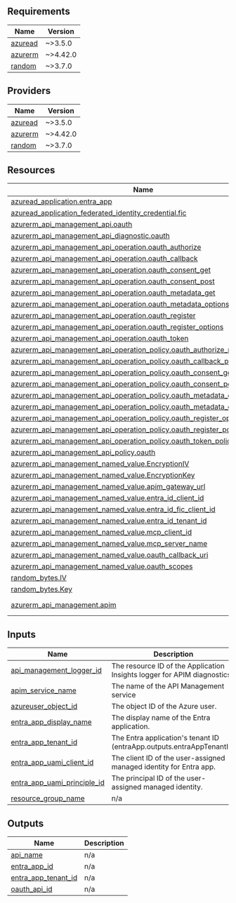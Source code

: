 <!-- BEGIN_TF_DOCS -->

## Requirements

| Name                                                               | Version  |
| ------------------------------------------------------------------ | -------- |
| <a name="requirement_azuread"></a> [azuread](#requirement_azuread) | ~>3.5.0  |
| <a name="requirement_azurerm"></a> [azurerm](#requirement_azurerm) | ~>4.42.0 |
| <a name="requirement_random"></a> [random](#requirement_random)    | ~>3.7.0  |

## Providers

| Name                                                         | Version  |
| ------------------------------------------------------------ | -------- |
| <a name="provider_azuread"></a> [azuread](#provider_azuread) | ~>3.5.0  |
| <a name="provider_azurerm"></a> [azurerm](#provider_azurerm) | ~>4.42.0 |
| <a name="provider_random"></a> [random](#provider_random)    | ~>3.7.0  |

## Resources

| Name                                                                                                                                                                                             | Type        |
| ------------------------------------------------------------------------------------------------------------------------------------------------------------------------------------------------ | ----------- |
| [azuread_application.entra_app](https://registry.terraform.io/providers/hashicorp/azuread/latest/docs/resources/application)                                                                     | resource    |
| [azuread_application_federated_identity_credential.fic](https://registry.terraform.io/providers/hashicorp/azuread/latest/docs/resources/application_federated_identity_credential)               | resource    |
| [azurerm_api_management_api.oauth](https://registry.terraform.io/providers/hashicorp/azurerm/latest/docs/resources/api_management_api)                                                           | resource    |
| [azurerm_api_management_api_diagnostic.oauth](https://registry.terraform.io/providers/hashicorp/azurerm/latest/docs/resources/api_management_api_diagnostic)                                     | resource    |
| [azurerm_api_management_api_operation.oauth_authorize](https://registry.terraform.io/providers/hashicorp/azurerm/latest/docs/resources/api_management_api_operation)                             | resource    |
| [azurerm_api_management_api_operation.oauth_callback](https://registry.terraform.io/providers/hashicorp/azurerm/latest/docs/resources/api_management_api_operation)                              | resource    |
| [azurerm_api_management_api_operation.oauth_consent_get](https://registry.terraform.io/providers/hashicorp/azurerm/latest/docs/resources/api_management_api_operation)                           | resource    |
| [azurerm_api_management_api_operation.oauth_consent_post](https://registry.terraform.io/providers/hashicorp/azurerm/latest/docs/resources/api_management_api_operation)                          | resource    |
| [azurerm_api_management_api_operation.oauth_metadata_get](https://registry.terraform.io/providers/hashicorp/azurerm/latest/docs/resources/api_management_api_operation)                          | resource    |
| [azurerm_api_management_api_operation.oauth_metadata_options](https://registry.terraform.io/providers/hashicorp/azurerm/latest/docs/resources/api_management_api_operation)                      | resource    |
| [azurerm_api_management_api_operation.oauth_register](https://registry.terraform.io/providers/hashicorp/azurerm/latest/docs/resources/api_management_api_operation)                              | resource    |
| [azurerm_api_management_api_operation.oauth_register_options](https://registry.terraform.io/providers/hashicorp/azurerm/latest/docs/resources/api_management_api_operation)                      | resource    |
| [azurerm_api_management_api_operation.oauth_token](https://registry.terraform.io/providers/hashicorp/azurerm/latest/docs/resources/api_management_api_operation)                                 | resource    |
| [azurerm_api_management_api_operation_policy.oauth_authorize_policy](https://registry.terraform.io/providers/hashicorp/azurerm/latest/docs/resources/api_management_api_operation_policy)        | resource    |
| [azurerm_api_management_api_operation_policy.oauth_callback_policy](https://registry.terraform.io/providers/hashicorp/azurerm/latest/docs/resources/api_management_api_operation_policy)         | resource    |
| [azurerm_api_management_api_operation_policy.oauth_consent_get_policy](https://registry.terraform.io/providers/hashicorp/azurerm/latest/docs/resources/api_management_api_operation_policy)      | resource    |
| [azurerm_api_management_api_operation_policy.oauth_consent_post_policy](https://registry.terraform.io/providers/hashicorp/azurerm/latest/docs/resources/api_management_api_operation_policy)     | resource    |
| [azurerm_api_management_api_operation_policy.oauth_metadata_get_policy](https://registry.terraform.io/providers/hashicorp/azurerm/latest/docs/resources/api_management_api_operation_policy)     | resource    |
| [azurerm_api_management_api_operation_policy.oauth_metadata_options_policy](https://registry.terraform.io/providers/hashicorp/azurerm/latest/docs/resources/api_management_api_operation_policy) | resource    |
| [azurerm_api_management_api_operation_policy.oauth_register_options_policy](https://registry.terraform.io/providers/hashicorp/azurerm/latest/docs/resources/api_management_api_operation_policy) | resource    |
| [azurerm_api_management_api_operation_policy.oauth_register_policy](https://registry.terraform.io/providers/hashicorp/azurerm/latest/docs/resources/api_management_api_operation_policy)         | resource    |
| [azurerm_api_management_api_operation_policy.oauth_token_policy](https://registry.terraform.io/providers/hashicorp/azurerm/latest/docs/resources/api_management_api_operation_policy)            | resource    |
| [azurerm_api_management_api_policy.oauth](https://registry.terraform.io/providers/hashicorp/azurerm/latest/docs/resources/api_management_api_policy)                                             | resource    |
| [azurerm_api_management_named_value.EncryptionIV](https://registry.terraform.io/providers/hashicorp/azurerm/latest/docs/resources/api_management_named_value)                                    | resource    |
| [azurerm_api_management_named_value.EncryptionKey](https://registry.terraform.io/providers/hashicorp/azurerm/latest/docs/resources/api_management_named_value)                                   | resource    |
| [azurerm_api_management_named_value.apim_gateway_url](https://registry.terraform.io/providers/hashicorp/azurerm/latest/docs/resources/api_management_named_value)                                | resource    |
| [azurerm_api_management_named_value.entra_id_client_id](https://registry.terraform.io/providers/hashicorp/azurerm/latest/docs/resources/api_management_named_value)                              | resource    |
| [azurerm_api_management_named_value.entra_id_fic_client_id](https://registry.terraform.io/providers/hashicorp/azurerm/latest/docs/resources/api_management_named_value)                          | resource    |
| [azurerm_api_management_named_value.entra_id_tenant_id](https://registry.terraform.io/providers/hashicorp/azurerm/latest/docs/resources/api_management_named_value)                              | resource    |
| [azurerm_api_management_named_value.mcp_client_id](https://registry.terraform.io/providers/hashicorp/azurerm/latest/docs/resources/api_management_named_value)                                   | resource    |
| [azurerm_api_management_named_value.mcp_server_name](https://registry.terraform.io/providers/hashicorp/azurerm/latest/docs/resources/api_management_named_value)                                 | resource    |
| [azurerm_api_management_named_value.oauth_callback_uri](https://registry.terraform.io/providers/hashicorp/azurerm/latest/docs/resources/api_management_named_value)                              | resource    |
| [azurerm_api_management_named_value.oauth_scopes](https://registry.terraform.io/providers/hashicorp/azurerm/latest/docs/resources/api_management_named_value)                                    | resource    |
| [random_bytes.IV](https://registry.terraform.io/providers/hashicorp/random/latest/docs/resources/bytes)                                                                                          | resource    |
| [random_bytes.Key](https://registry.terraform.io/providers/hashicorp/random/latest/docs/resources/bytes)                                                                                         | resource    |
| [azurerm_api_management.apim](https://registry.terraform.io/providers/hashicorp/azurerm/latest/docs/data-sources/api_management)                                                                 | data source |

## Inputs

| Name                                                                                                               | Description                                                              | Type     | Default | Required |
| ------------------------------------------------------------------------------------------------------------------ | ------------------------------------------------------------------------ | -------- | ------- | :------: |
| <a name="input_api_management_logger_id"></a> [api_management_logger_id](#input_api_management_logger_id)          | The resource ID of the Application Insights logger for APIM diagnostics. | `string` | n/a     |   yes    |
| <a name="input_apim_service_name"></a> [apim_service_name](#input_apim_service_name)                               | The name of the API Management service                                   | `string` | n/a     |   yes    |
| <a name="input_azureuser_object_id"></a> [azureuser_object_id](#input_azureuser_object_id)                         | The object ID of the Azure user.                                         | `string` | n/a     |   yes    |
| <a name="input_entra_app_display_name"></a> [entra_app_display_name](#input_entra_app_display_name)                | The display name of the Entra application.                               | `string` | n/a     |   yes    |
| <a name="input_entra_app_tenant_id"></a> [entra_app_tenant_id](#input_entra_app_tenant_id)                         | The Entra application's tenant ID (entraApp.outputs.entraAppTenantId)    | `string` | n/a     |   yes    |
| <a name="input_entra_app_uami_client_id"></a> [entra_app_uami_client_id](#input_entra_app_uami_client_id)          | The client ID of the user-assigned managed identity for Entra app.       | `string` | n/a     |   yes    |
| <a name="input_entra_app_uami_principal_id"></a> [entra_app_uami_principle_id](#input_entra_app_uami_principle_id) | The principal ID of the user-assigned managed identity.                  | `string` | n/a     |   yes    |
| <a name="input_resource_group_name"></a> [resource_group_name](#input_resource_group_name)                         | n/a                                                                      | `any`    | n/a     |   yes    |

## Outputs

| Name                                                                                         | Description |
| -------------------------------------------------------------------------------------------- | ----------- |
| <a name="output_api_name"></a> [api_name](#output_api_name)                                  | n/a         |
| <a name="output_entra_app_id"></a> [entra_app_id](#output_entra_app_id)                      | n/a         |
| <a name="output_entra_app_tenant_id"></a> [entra_app_tenant_id](#output_entra_app_tenant_id) | n/a         |
| <a name="output_oauth_api_id"></a> [oauth_api_id](#output_oauth_api_id)                      | n/a         |

<!-- END_TF_DOCS -->
